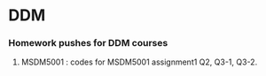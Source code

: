 # DDM
### Homework pushes for DDM courses
1. MSDM5001 : codes for MSDM5001 assignment1 Q2, Q3-1, Q3-2.  

